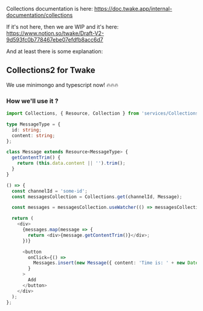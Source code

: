 Collections documentation is here: https://doc.twake.app/internal-documentation/collections

If it's not here, then we are WIP and it's here: https://www.notion.so/twake/Draft-V2-9d593fc0b778467ebe07efdfb8acc6d7

And at least there is some explanation:

## Collections2 for Twake

We use minimongo and typescript now! 🔥🔥🔥

### How we'll use it ?

```typescript
import Collections, { Resource, Collection } from 'services/Collections/Collections';

type MessageType = {
  id: string;
  content: string;
};

class Message extends Resource<MessageType> {
  getContentTrim() {
    return (this.data.content || '').trim();
  }
}

() => {
  const channelId = 'some-id';
  const messagesCollection = Collections.get(channelId, Message);

  const messages = messagesCollection.useWatcher(() => messagesCollection.find({}));

  return (
    <div>
      {messages.map(message => {
        return <div>{message.getContentTrim()}</div>;
      })}

      <button
        onClick={() =>
          Messages.insert(new Message({ content: 'Time is: ' + new Date().getTime() }))
        }
      >
        Add
      </button>
    </div>
  );
};
```
